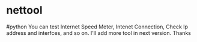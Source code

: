 # nettool
#python
You can test Internet Speed  Meter, Intenet Connection, Check Ip address and interfces, and so on.
I'll add more tool in next version.
Thanks
